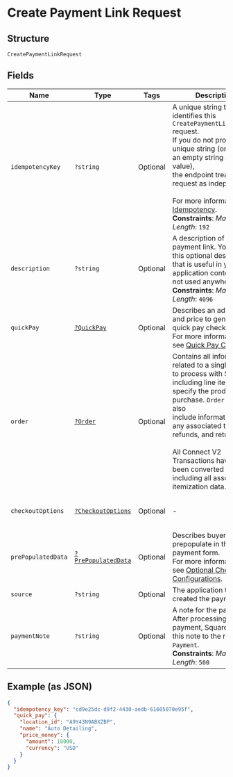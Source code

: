 
# Create Payment Link Request

## Structure

`CreatePaymentLinkRequest`

## Fields

| Name | Type | Tags | Description | Getter | Setter |
|  --- | --- | --- | --- | --- | --- |
| `idempotencyKey` | `?string` | Optional | A unique string that identifies this `CreatePaymentLinkRequest` request.<br>If you do not provide a unique string (or provide an empty string as the value),<br>the endpoint treats each request as independent.<br><br>For more information, see [Idempotency](https://developer.squareup.com/docs/working-with-apis/idempotency).<br>**Constraints**: *Maximum Length*: `192` | getIdempotencyKey(): ?string | setIdempotencyKey(?string idempotencyKey): void |
| `description` | `?string` | Optional | A description of the payment link. You provide this optional description that is useful in your<br>application context. It is not used anywhere.<br>**Constraints**: *Maximum Length*: `4096` | getDescription(): ?string | setDescription(?string description): void |
| `quickPay` | [`?QuickPay`](../../doc/models/quick-pay.md) | Optional | Describes an ad hoc item and price to generate a quick pay checkout link.<br>For more information,<br>see [Quick Pay Checkout](https://developer.squareup.com/docs/checkout-api/quick-pay-checkout). | getQuickPay(): ?QuickPay | setQuickPay(?QuickPay quickPay): void |
| `order` | [`?Order`](../../doc/models/order.md) | Optional | Contains all information related to a single order to process with Square,<br>including line items that specify the products to purchase. `Order` objects also<br>include information about any associated tenders, refunds, and returns.<br><br>All Connect V2 Transactions have all been converted to Orders including all associated<br>itemization data. | getOrder(): ?Order | setOrder(?Order order): void |
| `checkoutOptions` | [`?CheckoutOptions`](../../doc/models/checkout-options.md) | Optional | - | getCheckoutOptions(): ?CheckoutOptions | setCheckoutOptions(?CheckoutOptions checkoutOptions): void |
| `prePopulatedData` | [`?PrePopulatedData`](../../doc/models/pre-populated-data.md) | Optional | Describes buyer data to prepopulate in the payment form.<br>For more information,<br>see [Optional Checkout Configurations](https://developer.squareup.com/docs/checkout-api/optional-checkout-configurations). | getPrePopulatedData(): ?PrePopulatedData | setPrePopulatedData(?PrePopulatedData prePopulatedData): void |
| `source` | `?string` | Optional | The application that created the payment link. | getSource(): ?string | setSource(?string source): void |
| `paymentNote` | `?string` | Optional | A note for the payment. After processing the payment, Square adds this note to the resulting `Payment`.<br>**Constraints**: *Maximum Length*: `500` | getPaymentNote(): ?string | setPaymentNote(?string paymentNote): void |

## Example (as JSON)

```json
{
  "idempotency_key": "cd9e25dc-d9f2-4430-aedb-61605070e95f",
  "quick_pay": {
    "location_id": "A9Y43N9ABXZBP",
    "name": "Auto Detailing",
    "price_money": {
      "amount": 10000,
      "currency": "USD"
    }
  }
}
```

